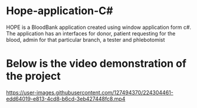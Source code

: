 # Hope-application-C#
HOPE is a BloodBank application created using window application form c#. The application has an interfaces for donor, patient requesting for the blood, admin for that particular branch, a tester and phlebotomist 

# Below is the video demonstration of the project


https://user-images.githubusercontent.com/127494370/224304461-edd64019-e813-4cd8-b6cd-3eb427448fc8.mp4

